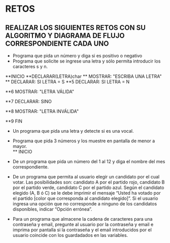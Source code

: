 # RETOS
## REALIZAR LOS SIGUIENTES RETOS CON SU ALGORITMO Y DIAGRAMA DE FLUJO CORRESPONDIENTE CADA UNO 

* Programa que pida un número y diga si es positivo o negativo
* Programa que solicite se ingrese una letra y sólo permita introducir los caracteres s y n.

**INICIO
**DECLARAR(LETRA)char
** MOSTRAR: "ESCRIBA UNA LETRA"
** DECLARAR: SI LETRA = S 
**5 DECLARAR: SI LETRA = N

**6 MOSTRAR: "LETRA VÁLIDA"

**7 DECLARAR: SINO 

**8 MOSTRAR: "LETRA INVÁLIDA"

**9 FIN



* Un programa que pida una letra y detecte si es una vocal. 
* Programa que pida 3 números y los muestre en pantalla de menor a mayor.  
** INICIO





* De un programa que pida un número del 1 al 12 y diga el nombre del mes correspondiente.
* De un programa que permita al usuario elegir un candidato por el cual votar. Las posibilidades son: candidato A por el partido rojo, candidato B por el partido verde, candidato C por el partido azul. Según el candidato elegido (A, B ó C) se le debe imprimir el mensaje “Usted ha votado por el partido [color que corresponda al candidato elegido]”. Si el usuario ingresa una opción que no corresponde a ninguno de los candidatos disponibles, indicar “Opción errónea”.
* Para un programa que almacene la cadena de caracteres para una contraseña y email, pregunte al usuario por la contraseña y email e imprima por pantalla si la contraseña y el email introducidos por el usuario coincide con los guardadados en las variables.
